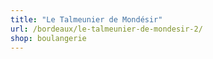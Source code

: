 ```yaml
---
title: "Le Talmeunier de Mondésir"
url: /bordeaux/le-talmeunier-de-mondesir-2/
shop: boulangerie
---
```

